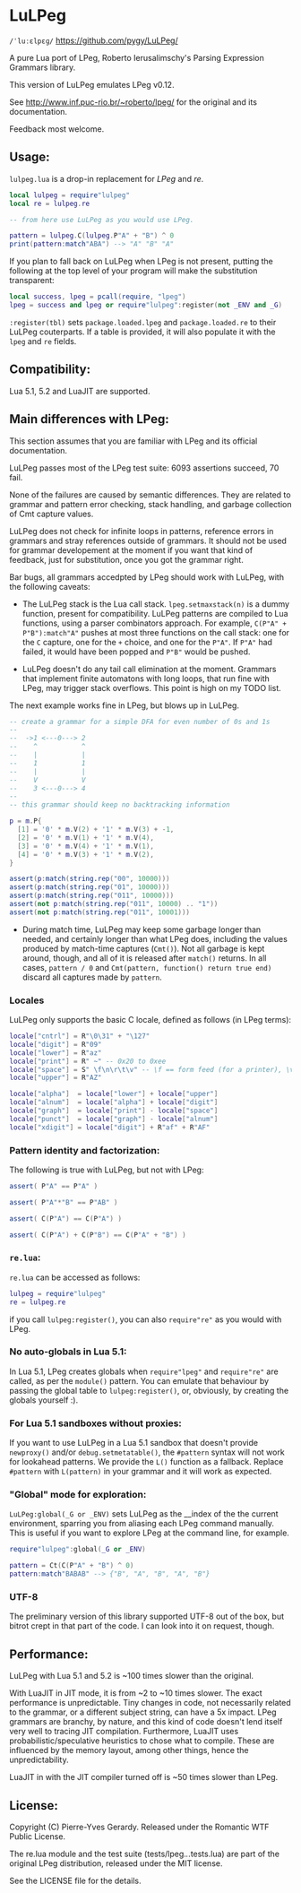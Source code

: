 # LuLPeg

`/ˈluːɛlpɛɡ/` https://github.com/pygy/LuLPeg/

A pure Lua port of LPeg, Roberto Ierusalimschy's Parsing Expression Grammars library.

This version of LuLPeg emulates LPeg v0.12.

See http://www.inf.puc-rio.br/~roberto/lpeg/ for the original and its documentation.

Feedback most welcome.

## Usage:

`lulpeg.lua` is a drop-in replacement for _LPeg_ and _re_.

```Lua
local lulpeg = require"lulpeg"
local re = lulpeg.re

-- from here use LuLPeg as you would use LPeg.

pattern = lulpeg.C(lulpeg.P"A" + "B") ^ 0
print(pattern:match"ABA") --> "A" "B" "A"
```

If you plan to fall back on LuLPeg when LPeg is not present, putting the following at the top level of your program will make the substitution transparent:

```Lua
local success, lpeg = pcall(require, "lpeg")
lpeg = success and lpeg or require"lulpeg":register(not _ENV and _G)
```

`:register(tbl)` sets `package.loaded.lpeg` and `package.loaded.re` to their LuLPeg couterparts. If a table is provided, it will also populate it with the `lpeg` and `re` fields.

## Compatibility:

Lua 5.1, 5.2 and LuaJIT are supported.

## Main differences with LPeg:

This section assumes that you are familiar with LPeg and its official documentation.

LuLPeg passes most of the LPeg test suite: 6093 assertions succeed, 70 fail. 

None of the failures are caused by semantic differences. They are related to grammar and pattern error checking, stack handling, and garbage collection of Cmt capture values.

LuLPeg does not check for infinite loops in patterns, reference errors in grammars and stray references outside of grammars. It should not be used for grammar developement at the moment if you want that kind of feedback, just for substitution, once you got the grammar right.

Bar bugs, all grammars accedpted by LPeg should work with LuLPeg, with the following caveats:

- The LuLPeg stack is the Lua call stack. `lpeg.setmaxstack(n)` is a dummy function, present for compatibility. LuLPeg patterns are compiled to Lua functions, using a parser combinators approach. For example, `C(P"A" + P"B"):match"A"` pushes at most three functions on the call stack: one for the `C` capture, one for the `+` choice, and one for the `P"A"`. If `P"A"` had failed, it would have been popped and `P"B"` would be pushed.

- LuLPeg doesn't do any tail call elimination at the moment. Grammars that implement finite automatons with long loops, that run fine with LPeg, may trigger stack overflows. This point is high on my TODO list.

The next example works fine in LPeg, but blows up in LuLPeg.

```Lua
-- create a grammar for a simple DFA for even number of 0s and 1s
--
--  ->1 <---0---> 2
--    ^           ^
--    |           |
--    1           1
--    |           |
--    V           V
--    3 <---0---> 4
--
-- this grammar should keep no backtracking information

p = m.P{
  [1] = '0' * m.V(2) + '1' * m.V(3) + -1,
  [2] = '0' * m.V(1) + '1' * m.V(4),
  [3] = '0' * m.V(4) + '1' * m.V(1),
  [4] = '0' * m.V(3) + '1' * m.V(2),
}

assert(p:match(string.rep("00", 10000)))
assert(p:match(string.rep("01", 10000)))
assert(p:match(string.rep("011", 10000)))
assert(not p:match(string.rep("011", 10000) .. "1"))
assert(not p:match(string.rep("011", 10001)))
```

- During match time, LuLPeg may keep some garbage longer than needed, and certainly longer than what LPeg does, including the values produced by match-time captures (`Cmt()`). Not all garbage is kept around, though, and all of it is released after `match()` returns. In all cases, `pattern / 0` and `Cmt(pattern, function() return true end)` discard all captures made by `pattern`.

### Locales

LuLPeg only supports the basic C locale, defined as follows (in LPeg terms):

```Lua
locale["cntrl"] = R"\0\31" + "\127"
locale["digit"] = R"09"
locale["lower"] = R"az"
locale["print"] = R" ~" -- 0x20 to 0xee
locale["space"] = S" \f\n\r\t\v" -- \f == form feed (for a printer), \v == vtab
locale["upper"] = R"AZ"

locale["alpha"]  = locale["lower"] + locale["upper"]
locale["alnum"]  = locale["alpha"] + locale["digit"]
locale["graph"]  = locale["print"] - locale["space"]
locale["punct"]  = locale["graph"] - locale["alnum"]
locale["xdigit"] = locale["digit"] + R"af" + R"AF"
```

### Pattern identity and factorization:

The following is true with LuLPeg, but not with LPeg:

```Lua
assert( P"A" == P"A" )

assert( P"A"*"B" == P"AB" )

assert( C(P"A") == C(P"A") )

assert( C(P"A") + C(P"B") == C(P"A" + "B") )
```

### `re.lua`:

`re.lua` can be accessed as follows:

```Lua
lulpeg = require"lulpeg"
re = lulpeg.re
```

if you call `lulpeg:register()`, you can also `require"re"` as you would with LPeg.

### No auto-globals in Lua 5.1:

In Lua 5.1, LPeg creates globals when `require"lpeg"` and `require"re"` are called, as per the `module()` pattern. You can emulate that behaviour by passing the global table to `lulpeg:register()`, or, obviously, by creating the globals yourself :).

### For Lua 5.1 sandboxes without proxies:

If you want to use LuLPeg in a Lua 5.1 sandbox that doesn't provide `newproxy()` and/or `debug.setmetatable()`, the `#pattern` syntax will not work for lookahead patterns. We provide the `L()` function as a fallback. Replace `#pattern` with `L(pattern)` in your grammar and it will work as expected.

### "Global" mode for exploration:

`LuLPeg:global(_G or _ENV)` sets LuLPeg as the __index of the the current environment, sparring you from aliasing each LPeg command manually. This is useful if you want to explore LPeg at the command line, for example.

```Lua
require"lulpeg":global(_G or _ENV)

pattern = Ct(C(P"A" + "B") ^ 0)
pattern:match"BABAB" --> {"B", "A", "B", "A", "B"} 

```

### UTF-8

The preliminary version of this library supported UTF-8 out of the box, but bitrot crept in that part of the code. I can look into it on request, though.

## Performance:

LuLPeg with Lua 5.1 and 5.2 is ~100 times slower than the original. 

With LuaJIT in JIT mode, it is from ~2 to ~10 times slower. The exact performance is unpredictable. Tiny changes in code, not necessarily related to the grammar, or a different subject string, can have a 5x impact. LPeg grammars are branchy, by nature, and this kind of code doesn't lend itself very well to tracing JIT compilation. Furthermore, LuaJIT uses probabilistic/speculative heuristics to chose what to compile. These are influenced by the memory layout, among other things, hence the unpredictability.

LuaJIT in with the JIT compiler turned off is ~50 times slower than LPeg.

## License:

Copyright (C) Pierre-Yves Gerardy.
Released under the Romantic WTF Public License.

The re.lua module and the test suite (tests/lpeg.*.*.tests.lua) are part of the original LPeg distribution, released under the MIT license.

See the LICENSE file for the details.
